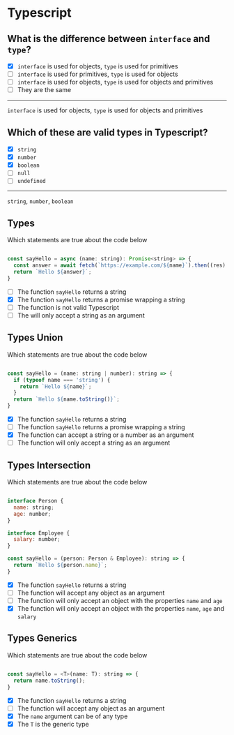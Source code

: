 # Typescript

## What is the difference between `interface` and `type`?

- [x] `interface` is used for objects, `type` is used for primitives
- [ ] `interface` is used for primitives, `type` is used for objects
- [ ] `interface` is used for objects, `type` is used for objects and primitives
- [ ] They are the same

---

`interface` is used for objects, `type` is used for objects and primitives

## Which of these are valid types in Typescript?

- [x] `string`
- [x] `number`
- [x] `boolean`
- [ ] `null`
- [ ] `undefined`

---

`string`, `number`, `boolean`

## Types

Which statements are true about the code below

```javascript

const sayHello = async (name: string): Promise<string> => {
  const answer = await fetch(`https://example.com/${name}`).then((res) => res.text());
  return `Hello ${answer}`;
}

```

- [ ] The function `sayHello` returns a string
- [x] The function `sayHello` returns a promise wrapping a string
- [ ] The function is not valid Typescript
- [ ] The will only accept a string as an argument

## Types Union

Which statements are true about the code below

```javascript

const sayHello = (name: string | number): string => {
  if (typeof name === 'string') {
    return `Hello ${name}`;
  }
  return `Hello ${name.toString()}`;
}

```

- [x] The function `sayHello` returns a string
- [ ] The function `sayHello` returns a promise wrapping a string
- [x] The function can accept a string or a number as an argument
- [ ] The function will only accept a string as an argument

## Types Intersection

Which statements are true about the code below

```javascript

interface Person {
  name: string;
  age: number;
}

interface Employee {
  salary: number;
}

const sayHello = (person: Person & Employee): string => {
  return `Hello ${person.name}`;
}

```

- [x] The function `sayHello` returns a string
- [ ] The function will accept any object as an argument
- [ ] The function will only accept an object with the properties `name` and `age`
- [x] The function will only accept an object with the properties `name`, `age` and `salary`

## Types Generics

Which statements are true about the code below

```javascript

const sayHello = <T>(name: T): string => {
  return name.toString();
}

```

- [x] The function `sayHello` returns a string
- [ ] The function will accept any object as an argument
- [x] The `name` argument can be of any type
- [x] The `T` is the generic type
